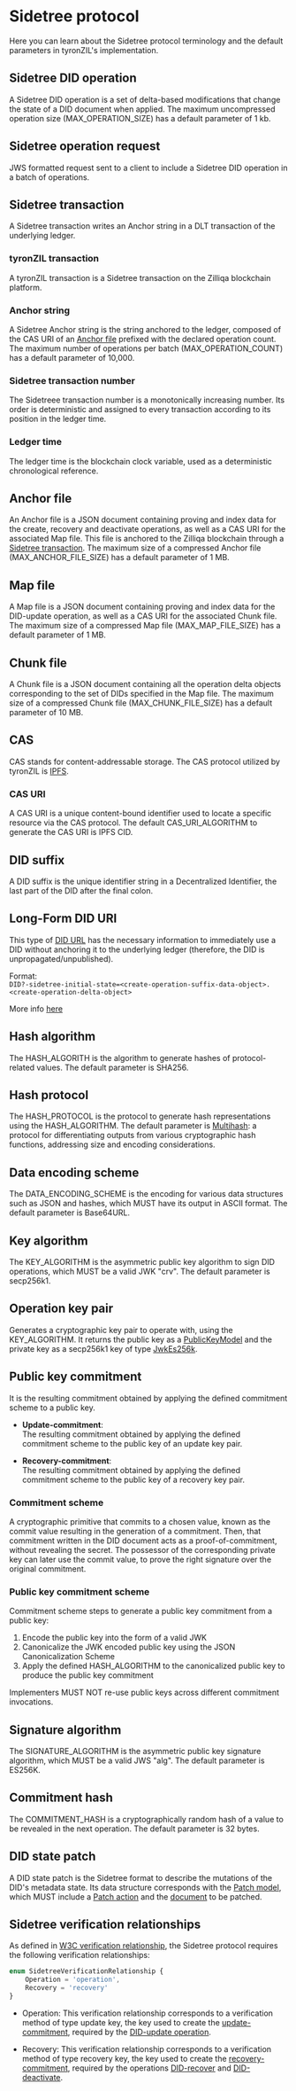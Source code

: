# Sidetree protocol

Here you can learn about the Sidetree protocol terminology and the default parameters in tyronZIL's implementation.

## Sidetree DID operation

A Sidetree DID operation is a set of delta-based modifications that change the state of a DID document when applied. The maximum uncompressed operation size (MAX_OPERATION_SIZE) has a default parameter of 1 kb.

## Sidetree operation request

JWS formatted request sent to a client to include a Sidetree DID operation in a batch of operations.

## Sidetree transaction

A Sidetree transaction writes an Anchor string in a DLT transaction of the underlying ledger.

### tyronZIL transaction

A tyronZIL transaction is a Sidetree transaction on the Zilliqa blockchain platform.

### Anchor string

A Sidetree Anchor string is the string anchored to the ledger, composed of the CAS URI of an [Anchor file](#anchor-file) prefixed with the declared operation count. The maximum number of operations per batch (MAX_OPERATION_COUNT) has a default parameter of 10,000.

### Sidetree transaction number

The Sidetreee transaction number is a monotonically increasing number. Its order is deterministic and assigned to every transaction according to its position in the ledger time.

### Ledger time

The ledger time is the blockchain clock variable, used as a deterministic chronological reference.

## Anchor file

An Anchor file is a JSON document containing proving and index data for the create, recovery and deactivate operations, as well as a CAS URI for the associated Map file. This file is anchored to the Zilliqa blockchain through a [Sidetree transaction](#sidetree-transaction). The maximum size of a compressed Anchor file (MAX_ANCHOR_FILE_SIZE) has a default parameter of 1 MB.

## Map file

A Map file is a JSON document containing proving and index data for the DID-update operation, as well as a CAS URI for the associated Chunk file. The maximum size of a compressed Map file (MAX_MAP_FILE_SIZE) has a default parameter of 1 MB.

## Chunk file

A Chunk file is a JSON document containing all the operation delta objects corresponding to the set of DIDs specified in the Map file. The maximum size of a compressed Chunk file (MAX_CHUNK_FILE_SIZE) has a default parameter of 10 MB.

## CAS

CAS stands for content-addressable storage. The CAS protocol utilized by tyronZIL is [IPFS](https://ipfs.io/).

### CAS URI

A CAS URI is a unique content-bound identifier used to locate a specific resource via the CAS protocol. The default CAS_URI_ALGORITHM to generate the CAS URI is IPFS CID.

## DID suffix

A DID suffix is the unique identifier string in a Decentralized Identifier, the last part of the DID after the final colon.

## Long-Form DID URI

This type of [DID URL](./W3C-dids.md#did-url) has the necessary information to immediately use a DID without anchoring it to the underlying ledger (therefore, the DID is unpropagated/unpublished).

Format:  
```DID?-sidetree-initial-state=<create-operation-suffix-data-object>.<create-operation-delta-object>```

More info [here](./scheme/did-url-syntax.md#sidetree-long-form-did)

## Hash algorithm

The HASH_ALGORITH is the algorithm to generate hashes of protocol-related values. The default parameter is SHA256.

## Hash protocol

The HASH_PROTOCOL is the protocol to generate hash representations using the HASH_ALGORITHM. The default parameter is [Multihash](https://multiformats.io/multihash/): a protocol for differentiating outputs from various cryptographic hash functions, addressing size and encoding considerations.

## Data encoding scheme

The DATA_ENCODING_SCHEME is the encoding for various data structures such as JSON and hashes, which MUST have its output in ASCII format. The default parameter is Base64URL.

## Key algorithm

The KEY_ALGORITHM is the asymmetric public key algorithm to sign DID operations, which MUST be a valid JWK "crv". The default parameter is secp256k1.

## Operation key pair

Generates a cryptographic key pair to operate with, using the KEY_ALGORITHM. It returns the public key as a [PublicKeyModel](./implementation/models.md#public-key-model) and the private key as a secp256k1 key of type [JwkEs256k](./implementation/models.md#jwkes256k).

## Public key commitment

It is the resulting commitment obtained by applying the defined commitment scheme to a public key.

- **Update-commitment**:  
The resulting commitment obtained by applying the defined commitment scheme to the public key of an update key pair.

- **Recovery-commitment**:  
The resulting commitment obtained by applying the defined commitment scheme to the public key of a recovery key pair.

### Commitment scheme

A cryptographic primitive that commits to a chosen value, known as the commit value resulting in the generation of a commitment. Then, that commitment written in the DID document acts as a proof-of-commitment, without revealing the secret. The possessor of the corresponding private key can later use the commit value, to prove the right signature over the original commitment.

### Public key commitment scheme

Commitment scheme steps to generate a public key commitment from a public key:

1. Encode the public key into the form of a valid JWK
2. Canonicalize the JWK encoded public key using the JSON Canonicalization Scheme
3. Apply the defined HASH_ALGORITHM to the canonicalized public key to produce the public key commitment

Implementers MUST NOT re-use public keys across different commitment invocations.

## Signature algorithm

The SIGNATURE_ALGORITHM is the asymmetric public key signature algorithm, which MUST be a valid JWS "alg". The default parameter is ES256K.

## Commitment hash

The COMMITMENT_HASH is a cryptographically random hash of a value to be revealed in the next operation. The default parameter is 32 bytes.

## DID state patch

A DID state patch is the Sidetree format to describe the mutations of the DID's metadata state. Its data structure corresponds with the [Patch model](./implementation/models.md#patch-model), which MUST include a [Patch action](./implementation/models.md#patch-action) and the [document](./implementation/models.md#document-model) to be patched.

## Sidetree verification relationships

As defined in [W3C verification relationship](./W3C-dids.md#verification-relationship), the Sidetree protocol requires the following verification relationships:

```js
enum SidetreeVerificationRelationship {
    Operation = 'operation',
    Recovery = 'recovery'
}
```

- Operation: This verification relationship corresponds to a verification method of type update key, the key used to create the [update-commitment](#public-key-commitment), required by the [DID-update operation](./operations/CRUD/did-update.md).

- Recovery: This verification relationship corresponds to a verification method of type recovery key, the key used to create the [recovery-commitment](#public-key-commitment), required by the operations [DID-recover](./operations/CRUD/did-recover.md) and [DID-deactivate](./operations/CRUD/did-deactivate.md).
